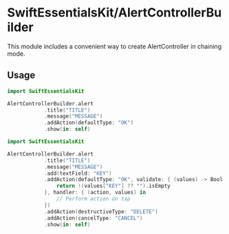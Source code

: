 # SwiftEssentialsKit/AlertControllerBuilder

This module includes a convenient way to create AlertController in chaining mode.

## Usage

```swift
import SwiftEssentialsKit

AlertControllerBuilder.alert
            .title("TITLE")
            .message("MESSAGE")
            .addAction(defaultType: "OK")
            .show(in: self)
```

```swift
import SwiftEssentialsKit

AlertControllerBuilder.alert
            .title("TITLE")
            .message("MESSAGE")
            .add(textField: "KEY")
            .addAction(defaultType: "OK", validate: { (values) -> Bool in
                return !(values["KEY"] ?? "").isEmpty
            }, handler: { (action, values) in
                // Perform action on tap
            })
            .addAction(destructiveType: "DELETE")
            .addAction(cancelType: "CANCEL")
            .show(in: self)
```
